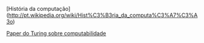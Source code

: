 [História da computação] (http://pt.wikipedia.org/wiki/Hist%C3%B3ria_da_computa%C3%A7%C3%A3o)

[Paper do Turing sobre computabilidade](http://www.cs.virginia.edu/~robins/Turing_Paper_1936.pdf)
